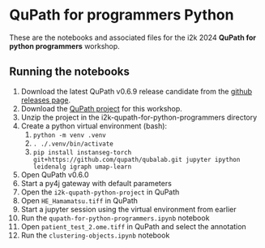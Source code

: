 # QuPath for programmers Python

These are the notebooks and associated files for the i2k 2024
**QuPath for python programmers** workshop.

## Running the notebooks

1. Download the latest QuPath v0.6.9 release candidate from the [github releases page](https://github.com/qupath/qupath/releases).
2. Download the [QuPath project](https://github.com/qupath/i2k-qupath-for-python-programmers/releases/download/untagged-caef4b4b6c28c541bcd9/i2k-qupath-python-project.zip)
   for this workshop.
3. Unzip the project in the i2k-qupath-for-python-programmers directory
4. Create a python virtual environment (bash):
   1. `python -m venv .venv`
   2. `. ./.venv/bin/activate`
   3. `pip install instanseg-torch git+https://github.com/qupath/qubalab.git jupyter ipython leidenalg igraph umap-learn`
5. Open QuPath v0.6.0
6. Start a py4j gateway with default parameters
7. Open the `i2k-qupath-python-project` in QuPath
8. Open `HE_Hamamatsu.tiff` in QuPath
9. Start a jupyter session using the virtual environment from earlier
10. Run the `qupath-for-python-programmers.ipynb` notebook
11. Open `patient_test_2.ome.tiff` in QuPath and select the annotation
12. Run the `clustering-objects.ipynb` notebook
